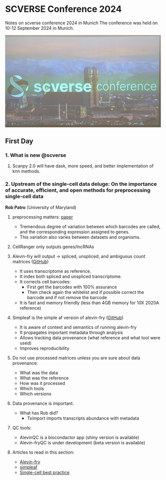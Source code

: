 # SCVERSE Conference 2024

Notes on scverse conference 2024 in Munich 
The conference was held on 10-12 September 2024 in Munich. 

<img src="images/title.jpeg" width="1000">

## First Day

### 1. What is new @scverse
1. Scanpy 2.0 will have dask, more speed, and better implementation of knn methods.

### 2. Upstream of the single-cell data deluge: On the importance of accurate, efficient, and open methods for preprocessing single-cell data 
**Rob Patro** (University of Maryland) 

1. preprocessing matters: [paper](https://www.biorxiv.org/content/10.1101/2024.08.10.607413v1.full) 

    * Tremendous degree of variation between which barcodes are called, and the corresponding expression assigned to genes. 
    * This variation also varies between datasets and organisms. 

2. CellRanger only outputs genes/lncRNAs 

3. Alevin-fry will output -> spliced, unspliced, and ambiguous count matrices ([GitHub](https://github.com/COMBINE-lab/alevin-fry))
    * It uses transcriptome as reference. 
    * It index both spliced and unspliced transcriptome. 
    * It corrects cell barcodes: 
        * First get the barcodes with 100% assurance 
        * Then check again the whitelist and if possible correct the barcode and if not remove the barcode 
    * It is fast and memory friendly (less than 4GB memory for 10X 2020A reference) 

4. Simpleaf is the simple af version of alevin-fry ([GitHub](https://github.com/COMBINE-lab/simpleaf)) 
    * It is aware of context and semantics of running alevin-fry 
    * It propagates important metadata through analysis 
    * Allows tracking data provenance (what reference and what tool were used) 
    * Improves reproducibility 

5. Do not use processed matrices unless you are sure about data provenance: 
    * What was the data 
    * What was the reference 
    * How was it processed 
    * Which tools 
    * Which versions 

6. Data provenance is important. 
    * What has Rob did? 
        * Tximport imports transcripts abundance with metadata 

7. QC tools:
    * AlevinQC is a biocondactor app (shiny version is available)
    * Alevin-fryQC is under development (beta version is available) 

8. Articles to read in this section: 
    * [Alevin-fry](https://www.nature.com/articles/s41592-022-01408-3) 
    * [simpleaf](https://academic.oup.com/bioinformatics/article/39/10/btad614/7295550) 
    * [Single-cell best practice](https://www.nature.com/articles/s41576-023-00586-w) 